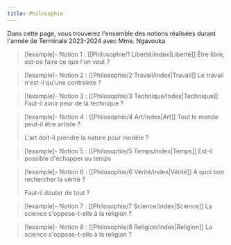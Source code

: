 ```yaml
---
title: Philosophie
---
```

Dans cette page, vous trouverez l'ensemble des notions réalisées durant l'année de Terminale 2023-2024 avec Mme. Ngavouka


> [!example]- Notion 1 : [[Philosophie/1 Liberté/index|Liberté]]
 > Être libre, est-ce faire ce que l'on veut ? 

> [!example]- Notion 2 : [[Philosophie/2 Travail/index|Travail]]
 > Le travail n'est-il qu'une contrainte ? 

> [!example]- Notion 3 : [[Philosophie/3 Technique/index|Technique]]
 > Faut-il avoir peur de la technique ? 

> [!example]- Notion 4 : [[Philosophie/4 Art/index|Art]]
 > Tout le monde peut-il être artiste ?
 > 
 > L'art doit-il prendre la nature pour modèle ? 

> [!example]- Notion 5 : [[Philosophie/5 Temps/index|Temps]]
 > Est-il possible d'échapper au temps 

> [!example]- Notion 6 : [[Philosophie/6 Vérité/index|Vérité]]
 > A quoi bon rechercher la vérité ? 
 > 
 > Faut-il douter de tout ? 
 
> [!example]- Notion 7 : [[Philosophie/7 Science/index|Science]]
 > La science s'oppose-t-elle à la religion ? 

> [!example]- Notion 8 : [[Philosophie/8 Religion/index|Religion]]
 > La science s'oppose-t-elle à la religion ? 
